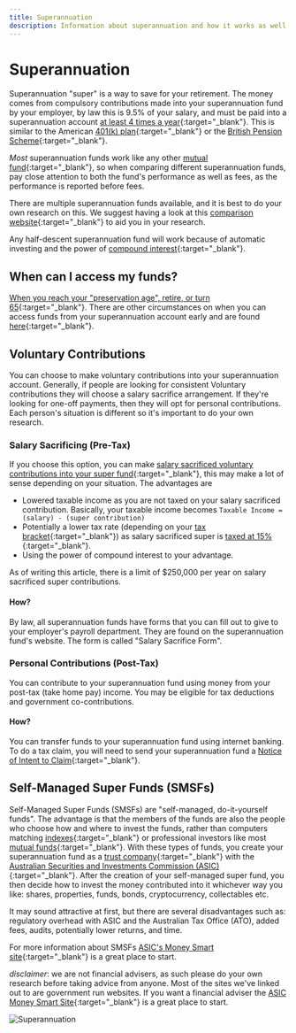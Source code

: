 ```yaml
---
title: Superannuation
description: Information about superannuation and how it works as well as how to compare superannuation options
---
```


# Superannuation
Superannuation "super" is a way to save for your retirement. The money comes from compulsory contributions made into your superannuation fund by your employer, by law this is 9.5% of your salary, and must be paid into a superannuation account [at least 4 times a year](https://www.ato.gov.au/Business/Super-for-employers/Paying-super-contributions/When-to-pay-super/){:target="\_blank"}. This is similar to the American [401(k) plan](https://en.wikipedia.org/wiki/401(k)){:target="\_blank"} or the [British Pension Scheme](https://en.wikipedia.org/wiki/Pensions_in_the_United_Kingdom){:target="\_blank"}.

_Most_ superannuation funds work like any other [mutual fund](https://en.wikipedia.org/wiki/Mutual_fund){:target="\_blank"}, so when comparing different superannuation funds, pay close attention to both the fund's performance as well as fees, as the performance is reported before fees.

There are multiple superannuation funds available, and it is best to do your own research on this. We suggest having a look at this [comparison website](https://www.moneysmart.gov.au/superannuation-and-retirement/how-super-works/choosing-a-super-fund/super-comparison-websites){:target="\_blank"} to aid you in your research.

Any half-descent superannuation fund will work because of automatic investing and the power of [compound interest](https://en.wikipedia.org/wiki/Compound_interest){:target="\_blank"}.

## When can I access my funds?
[When you reach your "preservation age", retire, or turn 65](https://www.ato.gov.au/Individuals/Super/Withdrawing-and-using-your-super/){:target="\_blank"}. There are other circumstances on when you can access funds from your superannuation account early and are found [here](https://www.ato.gov.au/individuals/super/withdrawing-and-using-your-super/early-access-to-your-super/){:target="\_blank"}.

## Voluntary Contributions
You can choose to make voluntary contributions into your superannuation account. Generally, if people are looking for consistent Voluntary contributions they will choose a salary sacrifice arrangement. If they're looking for one-off payments, then they will opt for personal contributions. Each person's situation is different so it's important to do your own research.
### Salary Sacrificing (Pre-Tax)
If you choose this option, you can make [salary sacrificed voluntary contributions into your super fund](https://www.ato.gov.au/individuals/super/growing-your-super/adding-to-your-super/salary-sacrificing-super/){:target="\_blank"}, this may make a lot of sense depending on your situation. The advantages are
- Lowered taxable income as you are not taxed on your salary sacrificed contribution. Basically, your taxable income becomes `Taxable Income = (salary) - (super contribution)`
- Potentially a lower tax rate (depending on your [tax bracket](https://www.ato.gov.au/Rates/Individual-income-tax-rates/){:target="\_blank"}) as salary sacrificed super is [taxed at 15%](https://www.ato.gov.au/individuals/super/growing-your-super/adding-to-your-super/salary-sacrificing-super/){:target="\_blank"}.
- Using the power of compound interest to your advantage.

As of writing this article, there is a limit of $250,000 per year on salary sacrificed super contributions.

#### How?
By law, all superannuation funds have forms that you can fill out to give to your employer's payroll department. They are found on the superannuation fund's website. The form is called "Salary Sacrifice Form".

### Personal Contributions (Post-Tax)
You can contribute to your superannuation fund using money from your post-tax (take home pay) income. You may be eligible for tax deductions and government co-contributions.

#### How?
You can transfer funds to your superannuation fund using internet banking. To do a tax claim, you will need to send your superannuation fund a [Notice of Intent to Claim](https://www.ato.gov.au/Forms/Notice-of-intent-to-claim-or-vary-a-deduction-for-personal-super-contributions/){:target="\_blank"}.

## Self-Managed Super Funds (SMSFs)
Self-Managed Super Funds (SMSFs) are "self-managed, do-it-yourself funds". The advantage is that the members of the funds are also the people who choose how and where to invest the funds, rather than computers matching [indexes](https://en.wikipedia.org/wiki/Stock_market_index){:target="\_blank"} or professional investors like most [mutual funds](https://en.wikipedia.org/wiki/Mutual_fund){:target="\_blank"}. With these types of funds, you create your superannuation fund as a [trust company](https://www.asic.gov.au/for-business/your-business/your-business-structure/#whatisatrust){:target="\_blank"} with the [Australian Securities and Investments Commission (ASIC)](https://www.asic.gov.au/){:target="\_blank"}. After the creation of your self-managed super fund, you then decide how to invest the money contributed into it whichever way you like: shares, properties, funds, bonds, cryptocurrency, collectables etc.

It may sound attractive at first, but there are several disadvantages such as: regulatory overhead with ASIC and the Australian Tax Office (ATO), added fees, audits, potentially lower returns, and time.

For more information about SMSFs [ASIC's Money Smart site](https://www.moneysmart.gov.au/superannuation-and-retirement/self-managed-super-fund-smsf){:target="\_blank"} is a great place to start.

_disclaimer_: we are not financial advisers, as such please do your own research before taking advice from anyone. Most of the sites we've linked out to are government run websites. If you want a financial adviser the [ASIC Money Smart Site](https://www.moneysmart.gov.au/investing/financial-advice/choosing-a-financial-adviser){:target="\_blank"} is a great place to start.

![Superannuation](/images/super.png?style=center 'Superannuation')
